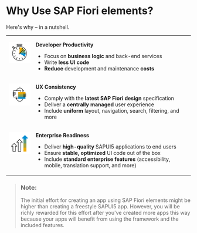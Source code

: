 <!-- loio0a5377076f4e4ccba055a9072befadbd -->

# Why Use SAP Fiori elements?

Here's why – in a nutshell.




<table>
<tr>
<td valign="top">

![](images/StopWatch_f6dd642.png)

</td>
<td valign="top">

**Developer Productivity**

-   Focus on **business logic** and back-end services
-   Write **less UI code**
-   **Reduce** development and maintenance **costs**



</td>
</tr>
<tr>
<td valign="top">

![](images/Data_Consistency_ba4b763.png)

</td>
<td valign="top">

**UX Consistency**

-   Comply with the **latest SAP Fiori design** specification
-   Deliver a **centrally managed** user experience
-   Include **uniform** layout, navigation, search, filtering, and more



</td>
</tr>
<tr>
<td valign="top">

![](images/GrothUpArrows_5d9c969.png)

</td>
<td valign="top">

**Enterprise Readiness**

-   Deliver **high-quality** SAPUI5 applications to end users
-   Ensure **stable, optimized** UI code out of the box
-   Include **standard enterprise features** \(accessibility, mobile, translation support, and more\)



</td>
</tr>
</table>

> ### Note:  
> The initial effort for creating an app using SAP Fiori elements might be higher than creating a freestyle SAPUI5 app. However, you will be richly rewarded for this effort after you've created more apps this way because your apps will benefit from using the framework and the included features.

